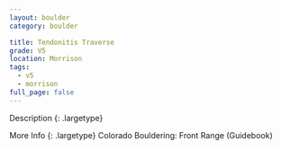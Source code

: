 ```yaml
---
layout: boulder
category: boulder

title: Tendonitis Traverse
grade: V5
location: Morrison
tags:
  - v5
  - morrison
full_page: false
---
```


Description
{: .largetype}


More Info
{: .largetype}
Colorado Bouldering: Front Range (Guidebook)
